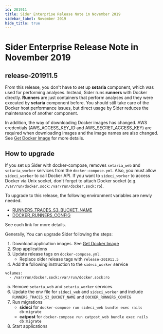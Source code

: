 ```yaml
---
id: 201911
title: Sider Enterprise Release Note in November 2019
sidebar_label: November 2019
hide_title: true
---
```


# Sider Enterprise Release Note in November 2019

## release-201911.5

From this release, you don't have to set up **setaria** component, which was used for performing analyses. Instead, Sider runs **runners** with Docker directly. **Runners** are just containers that perform analyses and they were executed by **setaria** component before. You should still take care of the Docker host performance issues, but direct usage by Sider reduces the maintenance of another component.

In addition, the way of downloading Docker images has changed. AWS credentials (AWS_ACCESS_KEY_ID and AWS_SECRET_ACCESS_KEY) are required when downloading images and the image names are also changed. See [Get Docker Image](../installation.md#get-docker-image) for more details.

## How to upgrade

If you set up Sider with docker-compose, removes `setaria_web` and `setaria_worker` services from the `docker-compose.yml`. Also, you must allow `sideci_worker` to call Docker API. If you want to `sideci_worker` to access Docker via Unix socket, don't forget to attach Docker socket (e.g. `/var/run/docker.sock:/var/run/docker.sock:ro`).

To upgrade to this release, the following environment variables are newly needed.

- [RUNNERS_TRACES_S3_BUCKET_NAME](../config.md#runners_traces_s3_bucket_name)
- [DOCKER_RUNNERS_CONFIG](../config.md#docker_runners_config)

See each link for more details.

Generally, You can upgrade Sider following the steps:

1. Download application images. See [Get Docker Image](../installation.md#get-docker-image)
2. Stop applications
3. Update release tags on `docker-compose.yml`.
   - Replace older release tags with `release-201911.5`
4. Add the following instruction to the `sideci_worker` service

```
volumes:
  - /var/run/docker.sock:/var/run/docker.sock:ro
```

5. Remove `setaria_web` and `setaria_worker` services
6. Update the env file for `sideci_web` and `sideci_worker`
   and include `RUNNERS_TRACES_S3_BUCKET_NAME` and `DOCKER_RUNNERS_CONFIG`
7. Run migrations
   - **sideci** for `docker-compose run sideci_web bundle exec rails db:migrate`
   - **catpost** for `docker-compose run catpost_web bundle exec rails db:migrate`
8. Start applications
